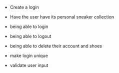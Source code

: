 - Create a login

- Have the user have its personal sneaker collection

- being able to login

- being able to logout

- being able to delete their account and shoes

- make login unique

- validate user input

